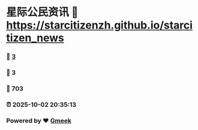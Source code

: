 # 星际公民资讯 :link: https://starcitizenzh.github.io/starcitizen_news 
### :page_facing_up: [3](https://starcitizenzh.github.io/starcitizen_news/tag.html) 
### :speech_balloon: 3 
### :hibiscus: 703 
### :alarm_clock: 2025-10-02 20:35:13 
### Powered by :heart: [Gmeek](https://github.com/Meekdai/Gmeek)
